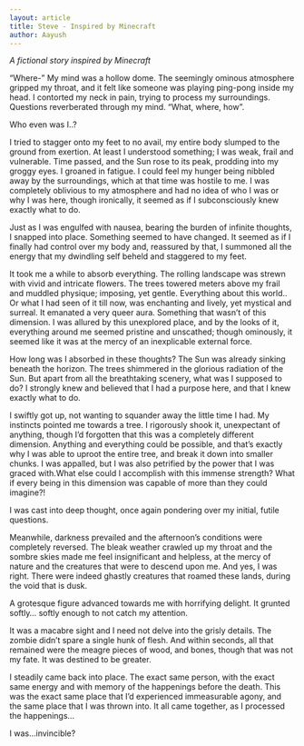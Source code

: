 ```yaml
---
layout: article
title: Steve - Inspired by Minecraft
author: Aayush
---
```


*A fictional story inspired by Minecraft*

“Where-”
My mind was a hollow dome. The seemingly ominous atmosphere gripped my throat, and it felt like someone was playing ping-pong inside my head. I contorted my neck in pain, trying to process my surroundings. Questions reverberated through my mind. “What, where, how”. 

Who even was I..?

I tried to stagger onto my feet to no avail, my entire body slumped to the ground from exertion. At least I understood something; I was weak, frail and vulnerable.
Time passed, and the Sun rose to its peak, prodding into my groggy eyes. I groaned in fatigue. I could feel my hunger being nibbled away by the surroundings, which at that time was hostile to me. I was completely oblivious to my atmosphere and had no idea of who I was or why I was here, though ironically, it seemed as if I subconsciously knew exactly what to do. 

Just as I was engulfed with nausea, bearing the burden of infinite thoughts, I snapped into place. Something seemed to have changed. It seemed as if I finally had control over my body and, reassured by that, I summoned all the energy that my dwindling self beheld and staggered to my feet. 

It took me a while to absorb everything. The rolling landscape was strewn with vivid and intricate flowers. The trees towered meters above my frail and muddled physique; imposing, yet gentle. Everything about this world.. Or what I had seen of it till now, was enchanting and lively, yet mystical and surreal. It emanated a very queer aura. Something that wasn’t of this dimension. I was allured by this unexplored place, and by the looks of it, everything around me seemed pristine and unscathed; though ominously, it seemed like it was at the mercy of an inexplicable external force. 

How long was I absorbed in these thoughts? The Sun was already sinking beneath the horizon. The trees shimmered in the glorious radiation of the Sun. But apart from all the breathtaking scenery, what was I supposed to do? I strongly knew and believed that I had a purpose here, and that I knew exactly what to do. 

I swiftly got up, not wanting to squander away the little time I had. My instincts pointed me towards a tree. I rigorously shook it, unexpectant of anything,  though I’d forgotten that this was a completely different dimension. Anything and everything could be possible, and that’s exactly why I was able to uproot the entire tree, and  break it down into smaller chunks. I was appalled, but I was also petrified by the power that I was graced with.What else could I accomplish with this immense strength? What if every being in this dimension was capable of more than they could imagine?! 

I was cast into deep thought, once again pondering over my initial, futile questions. 

Meanwhile, darkness prevailed and the afternoon’s conditions were completely reversed. The bleak weather crawled up my throat and the sombre skies made me feel insignificant and helpless, at the mercy of nature and the creatures that were to descend upon me. And yes, I was right. There were indeed ghastly creatures that roamed these lands, during the void that is dusk. 

A grotesque figure advanced towards me with horrifying delight. It grunted softly… softly enough to not catch my attention. 

It was a macabre sight and I need not delve into the grisly details. The zombie didn’t spare a single hunk of flesh. And within seconds, all that remained were the meagre pieces of wood, and bones, though that was not my fate. It was destined to be greater.

I steadily came back into place. The exact same person, with the exact same energy and with memory of the happenings before the death. This was the exact same place that I’d experienced immeasurable agony, and the same place that I was thrown into.
It all came together, as I processed the happenings…

I was...invincible? 